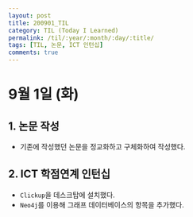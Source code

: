 ```yaml
---
layout: post
title: 200901_TIL
category: TIL (Today I Learned)
permalink: /til/:year/:month/:day/:title/
tags: [TIL, 논문, ICT 인턴십]
comments: true
---
```

# 9월 1일 (화)

## 1. 논문 작성
- 기존에 작성했던 논문을 정교화하고 구체화하여 작성했다.

## 2. ICT 학점연계 인턴십
- `Clickup`을 데스크탑에 설치했다.
- `Neo4j`를 이용해 그래프 데이터베이스의 항목을 추가했다.
